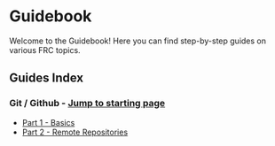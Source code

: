 # Guidebook
Welcome to the Guidebook! Here you can find step-by-step guides on various FRC topics.


## Guides Index
### Git / Github - [Jump to starting page](./git_part_1.md)
  - [Part 1 - Basics](./git_part_1.md)
  - [Part 2 - Remote Repositories](./git_part_2.md)